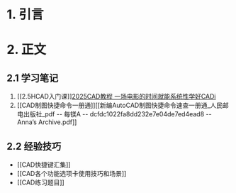 # 1. 引言 

# 2. 正文 
## 2.1 学习笔记 
1. [[2.5HCAD入门课]][2025CAD教程 一场电影的时间就能系统性学好CADi](https://www.bilibili.com/video/BV1Hw411s7FQ/?spm_id_from=333.337.search-card.all.click&vd_source=d1167fc706d8bb4a356a82d19d9d3304)
2. [[CAD制图快捷命令一册通]][[新编AutoCAD制图快捷命令速查一册通_人民邮电出版社_pdf -- 每镁A -- dcfdc1022fa8dd232e7e04de7ed4ead8 -- Anna’s Archive.pdf]]

## 2.2 经验技巧 
- [[CAD快捷键汇集]]
- [[CAD各个功能选项卡使用技巧和场景]]
- [[CAD练习题目]]

